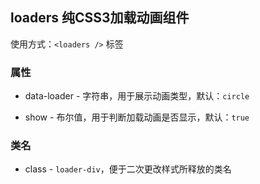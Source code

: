 ## loaders  纯CSS3加载动画组件

使用方式：`<loaders />` 标签

### 属性
* data-loader - 字符串，用于展示动画类型，默认：`circle`

* show - 布尔值，用于判断加载动画是否显示，默认：`true`

### 类名
* class - `loader-div`，便于二次更改样式所释放的类名

